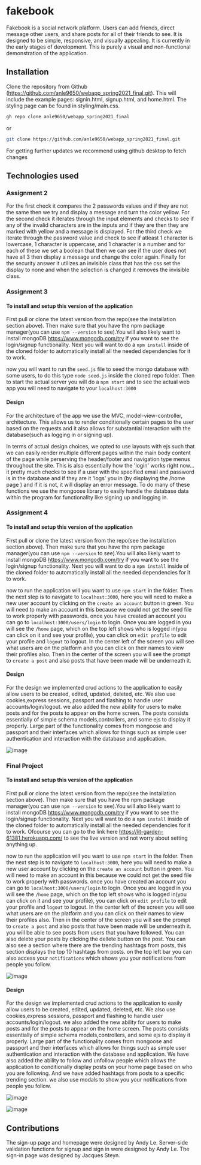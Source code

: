 # fakebook

Fakebook is a social network platform. Users can add friends, direct message other users, and share posts for all of their friends to see. It is designed to be simple, responsive, and visually appealing. It is currently in the early stages of development. This is purely a visual and non-functional demonstration of the application.

## Installation

Clone the repository from Github (https://github.com/anle9650/webapp_spring2021_final.git). This will include the example pages: signin.html, signup.html, and home.html. The styling page can be found in styling/main.css.

```bash 
gh repo clone anle9650/webapp_spring2021_final
```
or
```bash
git clone https://github.com/anle9650/webapp_spring2021_final.git
```

For getting further updates we recommend using github desktop to fetch changes  

## Technologies used

 
### Assignment 2 
For the first check it compares the 2 passwords values and if they are not the same then we try and display a message and turn the color yellow. For the second check it iterates through the input elements and checks to see if any of the invalid characters are in the inputs and if they are then they are marked with yellow and a message is displayed. For the third check we iterate through the password value and check to see if atleast 1 character is lowercase, 1 character is uppercase, and 1 character is a number and for each of these we set a boolean that then we can see if the user does not have all 3 then display a message and change the color again. Finally for the security answer it utilizes an invisible class that has the css set the display to none and when the selection is changed it removes the invisible class.  


### Assignment 3
#### To install and setup this  version of the application
First pull or clone the latest version from the repo(see the installation section above). Then make sure that you have the npm package manager(you can use `npm --version` to see).You will also likely want to install mongoDB https://www.mongodb.com/try if you want to see the login/signup functionality. Next you will want to do a `npm install` inside of the cloned folder to automatically install all the needed dependencies for it to work.
  
now you will want to run the `seed.js` file to seed the mongo database with some users, to do this type `node seed.js` inside the cloned repo folder. Then to start the actual server you will do a `npm start` and to see the actual web app you will need to navigate to your `localhost:3000`

#### Design
  For the architecture of the app we use the MVC, model-view-controller, architecture. This allows us to render conditionally certain pages to the user based on the requests and it also allows for substantial interaction with the database(such as logging in or signing up).
  
In terms of actual design choices, we opted to use layouts with ejs such that we can easily render multiple different pages within the main body content of the page while perserving the header/footer and navigation type menus throughout the site. This is also essentially how the 'login' works right now... it pretty much checks to see if a user with the specified email and password is in the database and if they are it 'logs' you in (by displaying the /home page ) and if it is not, it will display an error message. To do many of these functions we use the mongoose library to easily handle the database data within the program for functionality like signing up and logging in.

### Assignment 4
#### To install and setup this  version of the application
First pull or clone the latest version from the repo(see the installation section above). Then make sure that you have the npm package manager(you can use `npm --version` to see).You will also likely want to install mongoDB https://www.mongodb.com/try if you want to see the login/signup functionality. Next you will want to do a `npm install` inside of the cloned folder to automatically install all the needed dependencies for it to work.
  
now to run the application will you want to use `npm start` in the folder. Then the next step is to navigate to `localhost:3000`, here you will need to make a new user account by clicking on the `create an account` button in green. You will need to make an account in this because we could not get the seed file to work properly with passwords. once you have created an account you can go to `localhost:3000/users/login` to login. Once you are logged in you will see the `/home` page, which on the top left shows who is logged in(you can click on it and see your profile), you can click on `edit profile` to edit your profile and `logout` to logout. In the center left of the screen you will see what  users are on the platform and you can click on their names to view their profiles also. Then in the center of the screen you will see the prompt to `create a post` and also posts that have been made will be underneath it.

#### Design 
  For the design we implemented crud actions to the application to easily allow users to be created, edited, updated, deleted, etc. We also use cookies,express sessions, passport and flashing to handle user accounts/login/logout. we also added the new ability for users to make posts and for the posts to appear on the home screen. The posts consists essentially of simple schema models,controllers, and some ejs to display it properly. Large part of the functionality comes from mongoose and passport and their interfaces which allows for things such as simple user authentication and interaction with the database and application.  

 ![image](https://user-images.githubusercontent.com/78400904/114970723-33d6bb80-9e38-11eb-91d6-300f3b772b78.png)


### Final Project
#### To install and setup this  version of the application
First pull or clone the latest version from the repo(see the installation section above). Then make sure that you have the npm package manager(you can use `npm --version` to see).You will also likely want to install mongoDB https://www.mongodb.com/try if you want to see the login/signup functionality. Next you will want to do a `npm install` inside of the cloned folder to automatically install all the needed dependencies for it to work. Ofcourse you can go to the link here https://lit-garden-61381.herokuapp.com/ to see the live version and not worry about setting anything up.
  
now to run the application will you want to use `npm start` in the folder. Then the next step is to navigate to `localhost:3000`, here you will need to make a new user account by clicking on the `create an account` button in green. You will need to make an account in this because we could not get the seed file to work properly with passwords. once you have created an account you can go to `localhost:3000/users/login` to login. Once you are logged in you will see the `/home` page, which on the top left shows who is logged in(you can click on it and see your profile), you can click on `edit profile` to edit your profile and `logout` to logout. In the center left of the screen you will see what  users are on the platform and you can click on their names to view their profiles also. Then in the center of the screen you will see the prompt to `create a post` and also posts that have been made will be underneath it. you will be able to see posts from users that you have followed. You can also delete your posts by clicking the dellete button on the post. You can also see a section where there are the trending hashtags from posts, this section displays the top 10 hashtags from posts. on the top left bar you can also access your `notifications` which shows you your notifications from people you follow.

![image](https://user-images.githubusercontent.com/78400904/118104037-db8fcc80-b397-11eb-8aaa-030ab9a55dde.png)


#### Design 
  For the design we implemented crud actions to the application to easily allow users to be created, edited, updated, deleted, etc. We also use cookies,express sessions, passport and flashing to handle user accounts/login/logout. we also added the new ability for users to make posts and for the posts to appear on the home screen. The posts consists essentially of simple schema models,controllers, and some ejs to display it properly. Large part of the functionality comes from mongoose and passport and their interfaces which allows for things such as simple user authentication and interaction with the database and application. We have also added the ability to follow and unfollow people which allows the application to conditionally display posts on your home page based on who you are following. And we have added hashtags from posts to a specific trending section. we also use modals to show you your notifications from people you follow.   

![image](https://user-images.githubusercontent.com/78400904/118104923-fadb2980-b398-11eb-8bf8-c9dcb5535709.png)


![image](https://user-images.githubusercontent.com/78400904/118104973-0d556300-b399-11eb-81fb-eae5bcfc98af.png)








## Contributions

The sign-up page and homepage were designed by Andy Le. Server-side validation functions for signup and sign in were designed by Andy Le. The sign-in page was designed by Jacques Steyn.
 
